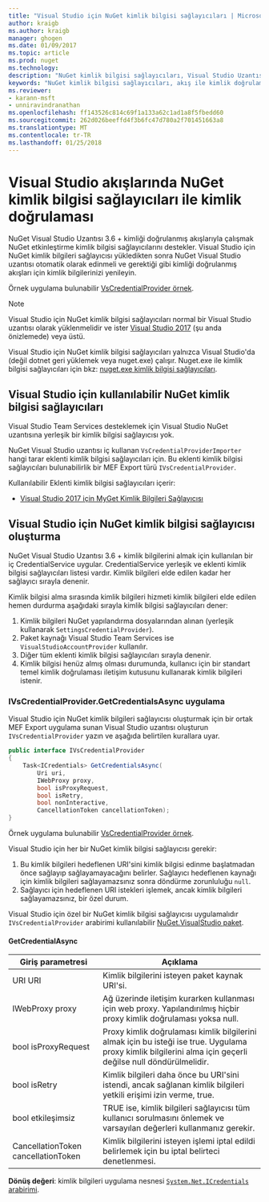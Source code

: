 ```yaml
---
title: "Visual Studio için NuGet kimlik bilgisi sağlayıcıları | Microsoft Docs"
author: kraigb
ms.author: kraigb
manager: ghogen
ms.date: 01/09/2017
ms.topic: article
ms.prod: nuget
ms.technology: 
description: "NuGet kimlik bilgisi sağlayıcıları, Visual Studio Uzantısı'nda IVsCredentialProvider arabirimi uygulayarak akışları ile kimlik doğrulaması."
keywords: "NuGet kimlik bilgisi sağlayıcıları, akış ile kimlik doğrulaması, NuGet visual studio uzantısı Galerisi ile kimlik doğrulaması"
ms.reviewer:
- karann-msft
- unniravindranathan
ms.openlocfilehash: ff143526c814c69f1a133a62c1ad1a8f5fbedd60
ms.sourcegitcommit: 262d026beeffd4f3b6fc47d780a2f701451663a8
ms.translationtype: MT
ms.contentlocale: tr-TR
ms.lasthandoff: 01/25/2018
---
```

# <a name="authenticating-feeds-in-visual-studio-with-nuget-credential-providers"></a>Visual Studio akışlarında NuGet kimlik bilgisi sağlayıcıları ile kimlik doğrulaması

NuGet Visual Studio Uzantısı 3.6 + kimliği doğrulanmış akışlarıyla çalışmak NuGet etkinleştirme kimlik bilgisi sağlayıcılarını destekler.
Visual Studio için NuGet kimlik bilgileri sağlayıcısı yükledikten sonra NuGet Visual Studio uzantısı otomatik olarak edinmeli ve gerektiği gibi kimliği doğrulanmış akışları için kimlik bilgilerinizi yenileyin.

Örnek uygulama bulunabilir [VsCredentialProvider örnek](https://github.com/NuGet/Samples/tree/master/VsCredentialProvider).

> [!Note]
> Visual Studio için NuGet kimlik bilgisi sağlayıcıları normal bir Visual Studio uzantısı olarak yüklenmelidir ve ister [Visual Studio 2017](https://aka.ms/vs/15/preview/vs_enterprise) (şu anda önizlemede) veya üstü.
>
> Visual Studio için NuGet kimlik bilgisi sağlayıcıları yalnızca Visual Studio'da (değil dotnet geri yüklemek veya nuget.exe) çalışır. Nuget.exe ile kimlik bilgisi sağlayıcıları için bkz: [nuget.exe kimlik bilgisi sağlayıcıları](nuget-exe-Credential-providers.md).

## <a name="available-nuget-credential-providers-for-visual-studio"></a>Visual Studio için kullanılabilir NuGet kimlik bilgisi sağlayıcıları

Visual Studio Team Services desteklemek için Visual Studio NuGet uzantısına yerleşik bir kimlik bilgisi sağlayıcısı yok.

NuGet Visual Studio uzantısı iç kullanan `VsCredentialProviderImporter` hangi tarar eklenti kimlik bilgisi sağlayıcıları için. Bu eklenti kimlik bilgisi sağlayıcıları bulunabilirlik bir MEF Export türü `IVsCredentialProvider`.

Kullanılabilir Eklenti kimlik bilgisi sağlayıcıları içerir:

- [Visual Studio 2017 için MyGet Kimlik Bilgileri Sağlayıcısı](http://docs.myget.org/docs/reference/credential-provider-for-visual-studio)

## <a name="creating-a-nuget-credential-provider-for-visual-studio"></a>Visual Studio için NuGet kimlik bilgisi sağlayıcısı oluşturma

NuGet Visual Studio Uzantısı 3.6 + kimlik bilgilerini almak için kullanılan bir iç CredentialService uygular. CredentialService yerleşik ve eklenti kimlik bilgisi sağlayıcıları listesi vardır. Kimlik bilgileri elde edilen kadar her sağlayıcı sırayla denenir.

Kimlik bilgisi alma sırasında kimlik bilgileri hizmeti kimlik bilgileri elde edilen hemen durdurma aşağıdaki sırayla kimlik bilgisi sağlayıcıları dener:

1. Kimlik bilgileri NuGet yapılandırma dosyalarından alınan (yerleşik kullanarak `SettingsCredentialProvider`).
1. Paket kaynağı Visual Studio Team Services ise `VisualStudioAccountProvider` kullanılır.
1. Diğer tüm eklenti kimlik bilgisi sağlayıcıları sırayla denenir.
1. Kimlik bilgisi henüz almış olması durumunda, kullanıcı için bir standart temel kimlik doğrulaması iletişim kutusunu kullanarak kimlik bilgileri istenir.

### <a name="implementing-ivscredentialprovidergetcredentialsasync"></a>IVsCredentialProvider.GetCredentialsAsync uygulama

Visual Studio için NuGet kimlik bilgileri sağlayıcısı oluşturmak için bir ortak MEF Export uygulama sunan Visual Studio uzantısı oluşturun `IVsCredentialProvider` yazın ve aşağıda belirtilen kurallara uyar.

```cs
public interface IVsCredentialProvider
{
    Task<ICredentials> GetCredentialsAsync(
        Uri uri,
        IWebProxy proxy,
        bool isProxyRequest,
        bool isRetry,
        bool nonInteractive,
        CancellationToken cancellationToken);
}
```

Örnek uygulama bulunabilir [VsCredentialProvider örnek](https://github.com/NuGet/Samples/tree/master/VsCredentialProvider).

Visual Studio için her bir NuGet kimlik bilgisi sağlayıcısı gerekir:

1. Bu kimlik bilgileri hedeflenen URI'sini kimlik bilgisi edinme başlatmadan önce sağlayıp sağlayamayacağını belirler. Sağlayıcı hedeflenen kaynağı için kimlik bilgileri sağlayamazsınız sonra döndürme zorunluluğu `null`.
1. Sağlayıcı için hedeflenen URI istekleri işlemek, ancak kimlik bilgileri sağlayamazsınız, bir özel durum.

Visual Studio için özel bir NuGet kimlik bilgisi sağlayıcısı uygulamalıdır `IVsCredentialProvider` arabirimi kullanılabilir [NuGet.VisualStudio paket](https://www.nuget.org/packages/NuGet.VisualStudio/).

#### <a name="getcredentialasync"></a>GetCredentialAsync

| Giriş parametresi |Açıklama|
| ----------------|-----------|
| URI URI | Kimlik bilgilerini isteyen paket kaynak URI'si.|
| IWebProxy proxy | Ağ üzerinde iletişim kurarken kullanması için web proxy. Yapılandırılmış hiçbir proxy kimlik doğrulaması yoksa null. |
| bool isProxyRequest | Proxy kimlik doğrulaması kimlik bilgilerini almak için bu isteği ise true. Uygulama proxy kimlik bilgilerini alma için geçerli değilse null döndürülmelidir. |
| bool isRetry | Kimlik bilgileri daha önce bu URI'sini istendi, ancak sağlanan kimlik bilgileri yetkili erişimi izin verme, true. |
| bool etkileşimsiz | TRUE ise, kimlik bilgileri sağlayıcısı tüm kullanıcı sorulmasını önlemek ve varsayılan değerleri kullanmanız gerekir. |
| CancellationToken cancellationToken | Kimlik bilgilerini isteyen işlemi iptal edildi belirlemek için bu iptal belirteci denetlenmesi. |

**Dönüş değeri**: kimlik bilgileri uygulama nesnesi [ `System.Net.ICredentials` arabirimi](/dotnet/api/system.net.icredentials?view=netstandard-2.0).
